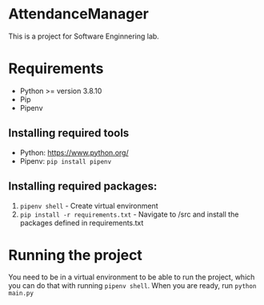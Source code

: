 # AttendanceManager

This is a project for Software Enginnering lab.

# Requirements
- Python >= version 3.8.10
- Pip
- Pipenv

## Installing required tools
- Python: https://www.python.org/
- Pipenv: ```pip install pipenv```

## Installing required packages:
1. ```pipenv shell``` - Create virtual environment
2. ```pip install -r requirements.txt``` - Navigate to /src and install the packages defined in requirements.txt

# Running the project
You need to be in a virtual environment to be able to run the project, which you can do that with running ```pipenv shell```.
When you are ready, run ```python main.py```
